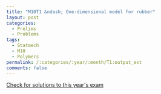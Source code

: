 ```yaml
---
title: "M10T1 &ndash; One-dimensional model for rubber"
layout: post
categories:
  - Prelims
  - Problems
tags:
  - Statmech
  - M10
  - Polymers
permalink: /:categories/:year/:month/T1:output_ext
comments: false
---
```

<object data="2010M1T.pdf" type="application/pdf" width="100%" height="500"></object>
<div class="message"><a href='https://princetonprelim.com/prelim/25/'>Check for solutions to this year's exam</a></div>